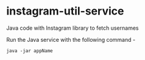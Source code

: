 # instagram-util-service

Java code with Instagram library to fetch usernames 

Run the Java service with the following command - 

```
java -jar appName
```
